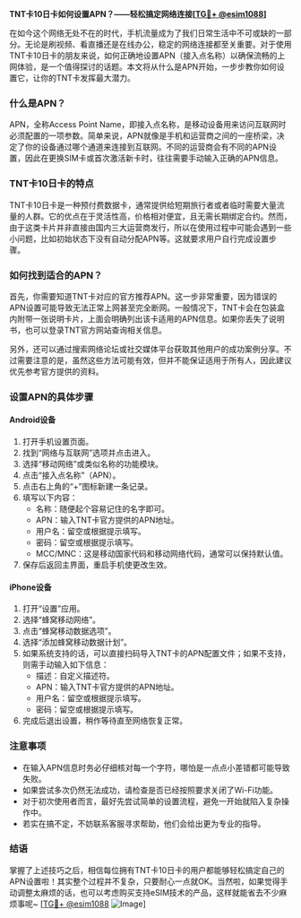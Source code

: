 **TNT卡10日卡如何设置APN？——轻松搞定网络连接[[TG💪+ @esim1088](https://t.me/s/esim1088)]**

在如今这个网络无处不在的时代，手机流量成为了我们日常生活中不可或缺的一部分。无论是刷视频、看直播还是在线办公，稳定的网络连接都至关重要。对于使用TNT卡10日卡的朋友来说，如何正确地设置APN（接入点名称）以确保流畅的上网体验，是一个值得探讨的话题。本文将从什么是APN开始，一步步教你如何设置它，让你的TNT卡发挥最大潜力。

### 什么是APN？

APN，全称Access Point Name，即接入点名称，是移动设备用来访问互联网时必须配置的一项参数。简单来说，APN就像是手机和运营商之间的一座桥梁，决定了你的设备通过哪个通道来连接到互联网。不同的运营商会有不同的APN设置，因此在更换SIM卡或首次激活新卡时，往往需要手动输入正确的APN信息。

### TNT卡10日卡的特点

TNT卡10日卡是一种预付费数据卡，通常提供给短期旅行者或者临时需要大量流量的人群。它的优点在于灵活性高，价格相对便宜，且无需长期绑定合约。然而，由于这类卡片并非直接由国内三大运营商发行，所以在使用过程中可能会遇到一些小问题，比如初始状态下没有自动分配APN等。这就要求用户自行完成设置步骤。

### 如何找到适合的APN？

首先，你需要知道TNT卡对应的官方推荐APN。这一步非常重要，因为错误的APN设置可能导致无法正常上网甚至完全断网。一般情况下，TNT卡会在包装盒内附带一张说明卡片，上面会明确列出该卡适用的APN信息。如果你丢失了说明书，也可以登录TNT官方网站查询相关信息。

另外，还可以通过搜索网络论坛或社交媒体平台获取其他用户的成功案例分享。不过需要注意的是，虽然这些方法可能有效，但并不能保证适用于所有人，因此建议优先参考官方提供的资料。

### 设置APN的具体步骤

#### Android设备

1. 打开手机设置页面。
2. 找到“网络与互联网”选项并点击进入。
3. 选择“移动网络”或类似名称的功能模块。
4. 点击“接入点名称”（APN）。
5. 点击右上角的“+”图标新建一条记录。
6. 填写以下内容：
   - 名称：随便起个容易记住的名字即可。
   - APN：输入TNT卡官方提供的APN地址。
   - 用户名：留空或根据提示填写。
   - 密码：留空或根据提示填写。
   - MCC/MNC：这是移动国家代码和移动网络代码，通常可以保持默认值。
7. 保存后返回主界面，重启手机使更改生效。

#### iPhone设备

1. 打开“设置”应用。
2. 选择“蜂窝移动网络”。
3. 点击“蜂窝移动数据选项”。
4. 选择“添加蜂窝移动数据计划”。
5. 如果系统支持的话，可以直接扫码导入TNT卡的APN配置文件；如果不支持，则需手动输入如下信息：
   - 描述：自定义描述符。
   - APN：输入TNT卡官方提供的APN地址。
   - 用户名：留空或根据提示填写。
   - 密码：留空或根据提示填写。
6. 完成后退出设置，稍作等待直至网络恢复正常。

### 注意事项

- 在输入APN信息时务必仔细核对每一个字符，哪怕是一点点小差错都可能导致失败。
- 如果尝试多次仍然无法成功，请检查是否已经按照要求关闭了Wi-Fi功能。
- 对于初次使用者而言，最好先尝试简单的设置流程，避免一开始就陷入复杂操作中。
- 若实在搞不定，不妨联系客服寻求帮助，他们会给出更为专业的指导。

### 结语

掌握了上述技巧之后，相信每位拥有TNT卡10日卡的用户都能够轻松搞定自己的APN设置啦！其实整个过程并不复杂，只要耐心一点就OK。当然啦，如果觉得手动调整太麻烦的话，也可以考虑购买支持eSIM技术的产品，这样就能省去不少麻烦事呢~ [[TG💪+ @esim1088](https://t.me/s/esim1088) ![Image](https://i.postimg.cc/4NQfJmqS/Snipaste-2025-05-13-00-14-12.png)]